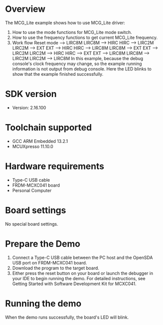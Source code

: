 Overview
========
The MCG_Lite example shows how to use MCG_Lite driver:

 1. How to use the mode functions for MCG_Lite mode switch.
 2. How to use the frequency functions to get current MCG_Lite frequency.
 3. Work flow
  Reset mode --> LIRC8M
    LIRC8M --> HIRC
    HIRC   --> LIRC2M
    LIRC2M --> EXT
    EXT    --> HIRC
    HIRC   --> LIRC8M
    LIRC8M --> EXT
    EXT    --> LIRC2M
    LIRC2M --> HIRC
    HIRC   --> EXT
    EXT    --> LIRC8M
    LIRC8M --> LIRC2M
    LIRC2M --> LIRC8M
In this example, because the debug console's clock frequency may change,
so the example running information is not output from debug console. Here the
LED blinks to show that the example finished successfully.

SDK version
===========
- Version: 2.16.100

Toolchain supported
===================
- GCC ARM Embedded  13.2.1
- MCUXpresso  11.10.0

Hardware requirements
=====================
- Type-C USB cable
- FRDM-MCXC041 board
- Personal Computer

Board settings
==============
No special board settings.

Prepare the Demo
================
1. Connect a Type-C USB cable between the PC host and the OpenSDA USB port on FRDM-MCXC041 board.
2. Download the program to the target board.
3. Either press the reset button on your board or launch the debugger in your IDE to begin running
   the demo. For detailed instructions, see Getting Started with Software Development Kit for
   MCXC041.

Running the demo
================
When the demo runs successfully, the board's LED will blink.
